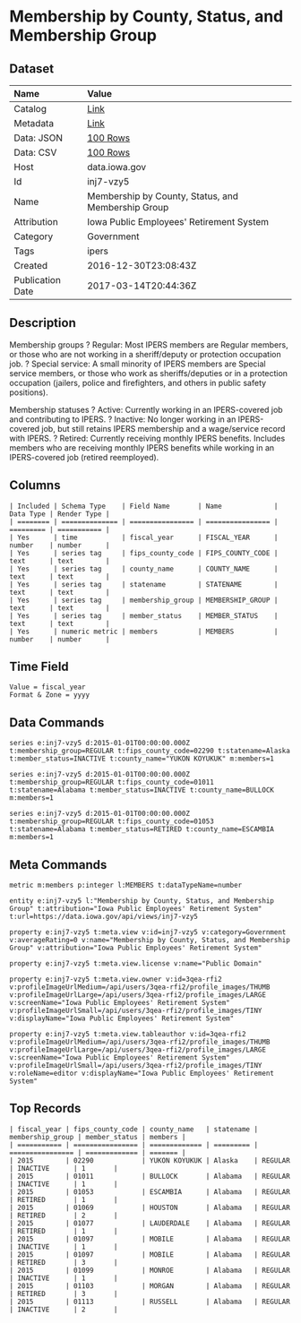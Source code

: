 # Membership by County, Status, and Membership Group

## Dataset

| Name | Value |
| :--- | :---- |
| Catalog | [Link](https://catalog.data.gov/dataset/membership-by-county-status-and-membership-group-fiscal-year-2015) |
| Metadata | [Link](https://data.iowa.gov/api/views/inj7-vzy5) |
| Data: JSON | [100 Rows](https://data.iowa.gov/api/views/inj7-vzy5/rows.json?max_rows=100) |
| Data: CSV | [100 Rows](https://data.iowa.gov/api/views/inj7-vzy5/rows.csv?max_rows=100) |
| Host | data.iowa.gov |
| Id | inj7-vzy5 |
| Name | Membership by County, Status, and Membership Group |
| Attribution | Iowa Public Employees' Retirement System |
| Category | Government |
| Tags | ipers |
| Created | 2016-12-30T23:08:43Z |
| Publication Date | 2017-03-14T20:44:36Z |

## Description

Membership groups
?	Regular: Most IPERS members are Regular members, or those who are not working in a sheriff/deputy or protection occupation job.
?	Special service: A small minority of IPERS members are Special service members, or those who work as sheriffs/deputies or in a protection occupation (jailers, police and firefighters, and others in public safety positions).

Membership statuses
?	Active: Currently working in an IPERS-covered job and contributing to IPERS.
?	Inactive: No longer working in an IPERS-covered job, but still retains IPERS membership and a wage/service record with IPERS.
?	Retired: Currently receiving monthly IPERS benefits. Includes members who are receiving monthly IPERS benefits while working in an IPERS-covered job (retired reemployed).

## Columns

```ls
| Included | Schema Type    | Field Name       | Name             | Data Type | Render Type |
| ======== | ============== | ================ | ================ | ========= | =========== |
| Yes      | time           | fiscal_year      | FISCAL_YEAR      | number    | number      |
| Yes      | series tag     | fips_county_code | FIPS_COUNTY_CODE | text      | text        |
| Yes      | series tag     | county_name      | COUNTY_NAME      | text      | text        |
| Yes      | series tag     | statename        | STATENAME        | text      | text        |
| Yes      | series tag     | membership_group | MEMBERSHIP_GROUP | text      | text        |
| Yes      | series tag     | member_status    | MEMBER_STATUS    | text      | text        |
| Yes      | numeric metric | members          | MEMBERS          | number    | number      |
```

## Time Field

```ls
Value = fiscal_year
Format & Zone = yyyy
```

## Data Commands

```ls
series e:inj7-vzy5 d:2015-01-01T00:00:00.000Z t:membership_group=REGULAR t:fips_county_code=02290 t:statename=Alaska t:member_status=INACTIVE t:county_name="YUKON KOYUKUK" m:members=1

series e:inj7-vzy5 d:2015-01-01T00:00:00.000Z t:membership_group=REGULAR t:fips_county_code=01011 t:statename=Alabama t:member_status=INACTIVE t:county_name=BULLOCK m:members=1

series e:inj7-vzy5 d:2015-01-01T00:00:00.000Z t:membership_group=REGULAR t:fips_county_code=01053 t:statename=Alabama t:member_status=RETIRED t:county_name=ESCAMBIA m:members=1
```

## Meta Commands

```ls
metric m:members p:integer l:MEMBERS t:dataTypeName=number

entity e:inj7-vzy5 l:"Membership by County, Status, and Membership Group" t:attribution="Iowa Public Employees' Retirement System" t:url=https://data.iowa.gov/api/views/inj7-vzy5

property e:inj7-vzy5 t:meta.view v:id=inj7-vzy5 v:category=Government v:averageRating=0 v:name="Membership by County, Status, and Membership Group" v:attribution="Iowa Public Employees' Retirement System"

property e:inj7-vzy5 t:meta.view.license v:name="Public Domain"

property e:inj7-vzy5 t:meta.view.owner v:id=3qea-rfi2 v:profileImageUrlMedium=/api/users/3qea-rfi2/profile_images/THUMB v:profileImageUrlLarge=/api/users/3qea-rfi2/profile_images/LARGE v:screenName="Iowa Public Employees' Retirement System" v:profileImageUrlSmall=/api/users/3qea-rfi2/profile_images/TINY v:displayName="Iowa Public Employees' Retirement System"

property e:inj7-vzy5 t:meta.view.tableauthor v:id=3qea-rfi2 v:profileImageUrlMedium=/api/users/3qea-rfi2/profile_images/THUMB v:profileImageUrlLarge=/api/users/3qea-rfi2/profile_images/LARGE v:screenName="Iowa Public Employees' Retirement System" v:profileImageUrlSmall=/api/users/3qea-rfi2/profile_images/TINY v:roleName=editor v:displayName="Iowa Public Employees' Retirement System"
```

## Top Records

```ls
| fiscal_year | fips_county_code | county_name   | statename | membership_group | member_status | members | 
| =========== | ================ | ============= | ========= | ================ | ============= | ======= | 
| 2015        | 02290            | YUKON KOYUKUK | Alaska    | REGULAR          | INACTIVE      | 1       | 
| 2015        | 01011            | BULLOCK       | Alabama   | REGULAR          | INACTIVE      | 1       | 
| 2015        | 01053            | ESCAMBIA      | Alabama   | REGULAR          | RETIRED       | 1       | 
| 2015        | 01069            | HOUSTON       | Alabama   | REGULAR          | RETIRED       | 2       | 
| 2015        | 01077            | LAUDERDALE    | Alabama   | REGULAR          | RETIRED       | 1       | 
| 2015        | 01097            | MOBILE        | Alabama   | REGULAR          | INACTIVE      | 1       | 
| 2015        | 01097            | MOBILE        | Alabama   | REGULAR          | RETIRED       | 3       | 
| 2015        | 01099            | MONROE        | Alabama   | REGULAR          | INACTIVE      | 1       | 
| 2015        | 01103            | MORGAN        | Alabama   | REGULAR          | RETIRED       | 3       | 
| 2015        | 01113            | RUSSELL       | Alabama   | REGULAR          | INACTIVE      | 2       | 
```